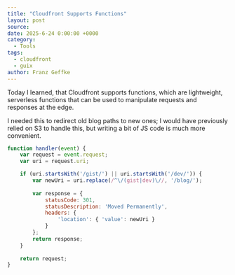 ```yaml
---
title: "Cloudfront Supports Functions"
layout: post
source:
date: 2025-6-24 0:00:00 +0000
category:
  - Tools
tags:
  - cloudfront
  - guix
author: Franz Geffke
---
```


Today I learned, that Cloudfront supports functions, which are lightweight, serverless functions that can be used to manipulate requests and responses at the edge.

I needed this to redirect old blog paths to new ones; I would have previously relied on S3 to handle this, but writing a bit of JS code is much more convenient.

```js
function handler(event) {
    var request = event.request;
    var uri = request.uri;

    if (uri.startsWith('/gist/') || uri.startsWith('/dev/')) {
        var newUri = uri.replace(/^\/(gist|dev)\//, '/blog/');
        
        var response = {
            statusCode: 301,
            statusDescription: 'Moved Permanently',
            headers: {
                'location': { 'value': newUri }
            }
        };
        return response;
    }
    
    return request;
}
```